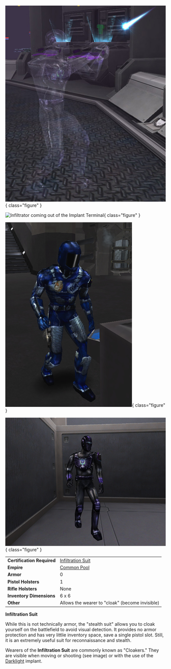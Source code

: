 ![](../images/Cloaker_firing.jpg){ class="figure" }

![Infiltrator coming
out of the [Implant Terminal](Implant_Terminal.md)](../images/TRInfilPicture.jpg){ class="figure" }

![Infiltrator](../images/NCInfiltrationSuit.jpg){ class="figure" }

![](../images/VS_InfilSuit.jpg){ class="figure" }

|                            |                                                                               |
| -------------------------- | ----------------------------------------------------------------------------- |
| **Certification Required** | [Infiltration Suit](../certifications/Infiltration_Suit_(Certification).md) |
| **Empire**                 | [Common Pool](../terminology/Common_Pool.md)                                  |
| **Armor**                  | 0                                                                             |
| **Pistol Holsters**        | 1                                                                             |
| **Rifle Holsters**         | None                                                                          |
| **Inventory Dimensions**   | 6 x 6                                                                         |
| **Other**                  | Allows the wearer to "cloak" (become invisible)                               |

**Infiltration Suit**

While this is not technically armor, the "stealth suit" allows you to cloak
yourself on the battlefield to avoid visual detection. It provides no armor
protection and has very littlie inventory space, save a single pistol slot.
Still, it is an extremely useful suit for reconnaissance and stealth.

Wearers of the **Infiltration Suit** are commonly known as "Cloakers." They are
visible when moving or shooting (see image) or with the use of the
[Darklight](../implants/Darklight.md) implant.



